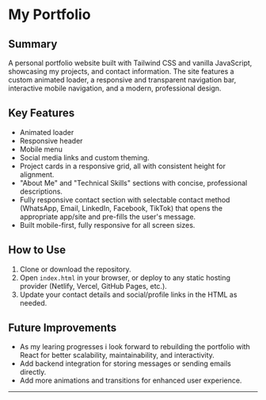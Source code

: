 # My Portfolio

## Summary

A personal portfolio website built with Tailwind CSS and vanilla JavaScript, showcasing my projects, and contact information. The site features a custom animated loader, a responsive and transparent navigation bar, interactive mobile navigation, and a modern, professional design.

## Key Features

- Animated loader
- Responsive header 
- Mobile menu 
- Social media links and custom theming.
- Project cards in a responsive grid, all with consistent height for alignment.
- "About Me" and "Technical Skills" sections with concise, professional descriptions.
- Fully responsive contact section with selectable contact method (WhatsApp, Email, LinkedIn, Facebook, TikTok) that opens the appropriate app/site and pre-fills the user's message.
- Built mobile-first, fully responsive for all screen sizes.

## How to Use

1. Clone or download the repository.
2. Open `index.html` in your browser, or deploy to any static hosting provider (Netlify, Vercel, GitHub Pages, etc.).
3. Update your contact details and social/profile links in the HTML as needed.

## Future Improvements

- As my learing progresses i look forward to rebuilding the portfolio with React for better scalability, maintainability, and interactivity.
- Add backend integration for storing messages or sending emails directly.
- Add more animations and transitions for enhanced user experience.

---